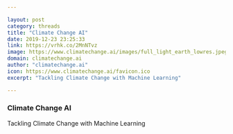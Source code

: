 ```yaml
---

layout: post
category: threads
title: "Climate Change AI"
date: 2019-12-23 23:25:33
link: https://vrhk.co/2MnNTvz
image: https://www.climatechange.ai/images/full_light_earth_lowres.jpeg
domain: climatechange.ai
author: "climatechange.ai"
icon: https://www.climatechange.ai/favicon.ico
excerpt: "Tackling Climate Change with Machine Learning"

---
```


### Climate Change AI

Tackling Climate Change with Machine Learning